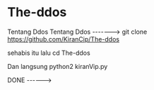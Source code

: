 # The-ddos
Tentang Ddos
Tentang Ddos -------> git clone https://github.com/KiranCip/The-ddos

sehabis itu lalu cd The-ddos

Dan langsung python2 kiranVip.py

DONE ------>
